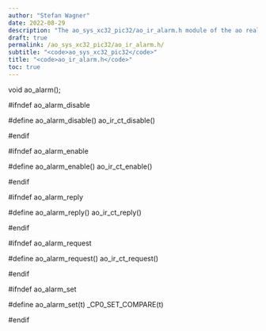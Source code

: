 ```yaml
---
author: "Stefan Wagner"
date: 2022-08-29
description: "The ao_sys_xc32_pic32/ao_ir_alarm.h module of the ao real-time operating system."
draft: true
permalink: /ao_sys_xc32_pic32/ao_ir_alarm.h/ 
subtitle: "<code>ao_sys_xc32_pic32</code>"
title: "<code>ao_ir_alarm.h</code>"
toc: true
---
```


void    ao_alarm();

#ifndef ao_alarm_disable

#define ao_alarm_disable()  ao_ir_ct_disable()

#endif

#ifndef ao_alarm_enable

#define ao_alarm_enable()   ao_ir_ct_enable()

#endif

#ifndef ao_alarm_reply

#define ao_alarm_reply()    ao_ir_ct_reply()

#endif

#ifndef ao_alarm_request

#define ao_alarm_request()  ao_ir_ct_request()

#endif

#ifndef ao_alarm_set

#define ao_alarm_set(t)     _CP0_SET_COMPARE(t)

#endif

